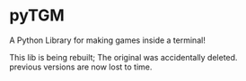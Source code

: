 # pyTGM
A Python Library for making games inside a terminal!


This lib is being rebuilt; The original was accidentally deleted.<br>
previous versions are now lost to time.
